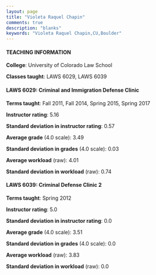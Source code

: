 ```yaml
---
layout: page
title: "Violeta Raquel Chapin" 
comments: true
description: "blanks"
keywords: "Violeta Raquel Chapin,CU,Boulder"
---
```

<head>
<script src="https://ajax.googleapis.com/ajax/libs/jquery/2.1.3/jquery.min.js"></script>
<script src="https://dl.dropboxusercontent.com/s/pc42nxpaw1ea4o9/highcharts.js?dl=0"></script>
<!-- <script src="../assets/js/highcharts.js"></script> -->
<style type="text/css">@font-face {
	font-family: "Bebas Neue";
	src: url(https://www.filehosting.org/file/details/544349/BebasNeue Regular.otf) format("opentype");
	}
	h1.Bebas { 
		font-family: "Bebas Neue", Verdana, Tahoma;
	}
</style>
</head>
	   
#### TEACHING INFORMATION

**College**: University of Colorado Law School

**Classes taught**: LAWS 6029, LAWS 6039

#### LAWS 6029: Criminal and Immigration Defense Clinic

**Terms taught**: Fall 2011, Fall 2014, Spring 2015, Spring 2017

**Instructor rating**: 5.16

**Standard deviation in instructor rating**: 0.57

**Average grade** (4.0 scale): 3.49

**Standard deviation in grades** (4.0 scale): 0.03

**Average workload** (raw): 4.01

**Standard deviation in workload** (raw): 0.74

#### LAWS 6039: Criminal Defense Clinic 2

**Terms taught**: Spring 2012

**Instructor rating**: 5.0

**Standard deviation in instructor rating**: 0.0

**Average grade** (4.0 scale): 3.51

**Standard deviation in grades** (4.0 scale): 0.0

**Average workload** (raw): 3.83

**Standard deviation in workload** (raw): 0.0

